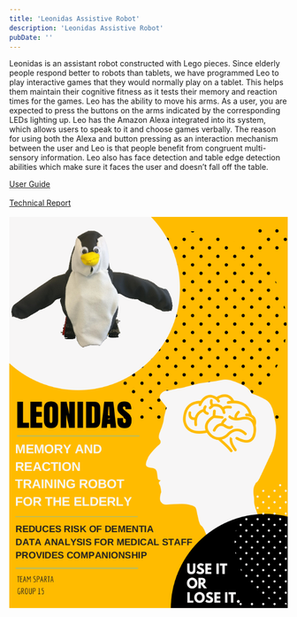 ```yaml
---
title: 'Leonidas Assistive Robot'
description: 'Leonidas Assistive Robot'
pubDate: ''
---
```


Leonidas is an assistant robot constructed with Lego pieces. Since elderly people respond better
to robots than tablets, we have programmed Leo to play interactive games that they would
normally play on a tablet. This helps them maintain their cognitive fitness as it tests their memory
and reaction times for the games. Leo has the ability to move his arms. As a user, you are expected
to press the buttons on the arms indicated by the corresponding LEDs lighting up. Leo has the
Amazon Alexa integrated into its system, which allows users to speak to it and choose games verbally.
The reason for using both the Alexa and button pressing as an interaction mechanism between the
user and Leo is that people benefit from congruent multi-sensory information. Leo also has face
detection and table edge detection abilities which make sure it faces the user and doesn’t fall off the
table.

[User Guide](https://github.com/stylianosnicoletti/Leonidas-Assistive-Robot/blob/master/Docs/User%20Guide.pdf) <br />
<br />
[Technical Report](https://github.com/stylianosnicoletti/Leonidas-Assistive-Robot/blob/master/Docs/Technical%20Report.pdf) <br />
<br />
![Alt text](https://github.com/stylianosnicoletti/Leonidas-Assistive-Robot/blob/master/Screenshots/poster.png?raw=true)

